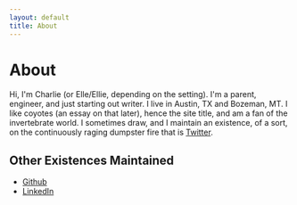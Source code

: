 ```yaml
---
layout: default
title: About
---
```


# About

Hi, I'm Charlie (or Elle/Ellie, depending on the setting). I'm a parent, engineer, and just starting out writer. I live in Austin, TX and Bozeman, MT. I like coyotes (an essay on that later), hence the site title, and am a fan of the invertebrate world. I sometimes draw, and I maintain an existence, of a sort, on the continuously raging dumpster fire that is [Twitter](https://twitter.com/ledcoyote).

## Other Existences Maintained
- [Github](https://github.com/ledcoyote)
- [LinkedIn](https://www.linkedin.com/in/charlie-keith-013a6ba6/)